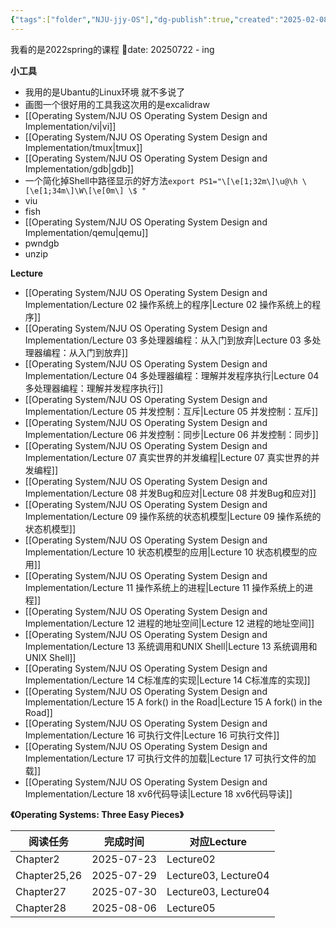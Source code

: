 ```yaml
---
{"tags":["folder","NJU-jjy-OS"],"dg-publish":true,"created":"2025-02-08T15:22:57.470+08:00","updated":"2025-10-19T10:37","permalink":"/Operating System/NJU OS Operating System Design and Implementation/NJU OS Operating System Design and Implementation/","dgPassFrontmatter":true,"noteIcon":""}
---
```


我看的是2022spring的课程
📅date: 20250722 - ing

**小工具**
- 我用的是Ubantu的Linux环境 就不多说了
- 画图一个很好用的工具我这次用的是excalidraw
- [[Operating System/NJU OS Operating System Design and Implementation/vi\|vi]]
- [[Operating System/NJU OS Operating System Design and Implementation/tmux\|tmux]]
- [[Operating System/NJU OS Operating System Design and Implementation/gdb\|gdb]]
- 一个简化掉Shell中路径显示的好方法`export PS1="\[\e[1;32m\]\u@\h \[\e[1;34m\]\W\[\e[0m\] \$ "`
- viu
- fish
- [[Operating System/NJU OS Operating System Design and Implementation/qemu\|qemu]]
- pwndgb
- unzip

**Lecture**
- [[Operating System/NJU OS Operating System Design and Implementation/Lecture 02 操作系统上的程序\|Lecture 02 操作系统上的程序]]
- [[Operating System/NJU OS Operating System Design and Implementation/Lecture 03 多处理器编程：从入门到放弃\|Lecture 03 多处理器编程：从入门到放弃]]
- [[Operating System/NJU OS Operating System Design and Implementation/Lecture 04 多处理器编程：理解并发程序执行\|Lecture 04 多处理器编程：理解并发程序执行]]
- [[Operating System/NJU OS Operating System Design and Implementation/Lecture 05 并发控制：互斥\|Lecture 05 并发控制：互斥]]
- [[Operating System/NJU OS Operating System Design and Implementation/Lecture 06 并发控制：同步\|Lecture 06 并发控制：同步]]
- [[Operating System/NJU OS Operating System Design and Implementation/Lecture 07 真实世界的并发编程\|Lecture 07 真实世界的并发编程]]
- [[Operating System/NJU OS Operating System Design and Implementation/Lecture 08 并发Bug和应对\|Lecture 08 并发Bug和应对]]
- [[Operating System/NJU OS Operating System Design and Implementation/Lecture 09 操作系统的状态机模型\|Lecture 09 操作系统的状态机模型]]
- [[Operating System/NJU OS Operating System Design and Implementation/Lecture 10 状态机模型的应用\|Lecture 10 状态机模型的应用]]
- [[Operating System/NJU OS Operating System Design and Implementation/Lecture 11 操作系统上的进程\|Lecture 11 操作系统上的进程]]
- [[Operating System/NJU OS Operating System Design and Implementation/Lecture 12 进程的地址空间\|Lecture 12 进程的地址空间]]
- [[Operating System/NJU OS Operating System Design and Implementation/Lecture 13 系统调用和UNIX Shell\|Lecture 13 系统调用和UNIX Shell]]
- [[Operating System/NJU OS Operating System Design and Implementation/Lecture 14 C标准库的实现\|Lecture 14 C标准库的实现]]
- [[Operating System/NJU OS Operating System Design and Implementation/Lecture 15 A fork() in the Road\|Lecture 15 A fork() in the Road]]
- [[Operating System/NJU OS Operating System Design and Implementation/Lecture 16 可执行文件\|Lecture 16 可执行文件]]
- [[Operating System/NJU OS Operating System Design and Implementation/Lecture 17 可执行文件的加载\|Lecture 17 可执行文件的加载]]
- [[Operating System/NJU OS Operating System Design and Implementation/Lecture 18 xv6代码导读\|Lecture 18 xv6代码导读]]

**《Operating Systems: Three Easy Pieces》**

| 阅读任务         | 完成时间       | 对应Lecture            |
| ------------ | ---------- | -------------------- |
| Chapter2     | 2025-07-23 | Lecture02            |
| Chapter25,26 | 2025-07-29 | Lecture03, Lecture04 |
| Chapter27    | 2025-07-30 | Lecture03, Lecture04 |
| Chapter28    | 2025-08-06 | Lecture05            |





